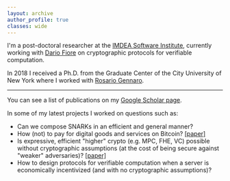 ```yaml
---
layout: archive
author_profile: true
classes: wide
---
```



I'm a post-doctoral researcher at the [IMDEA Software Institute](https://software.imdea.org/index.html), currently working with
[Dario Fiore](http://www.dariofiore.it/) on cryptographic protocols for verifiable computation.

In 2018 I received a Ph.D. from the Graduate Center of the City University of New York where I worked with [Rosario Gennaro](http://www-cs.ccny.cuny.edu/~rosario/).

***

You can see a list of publications on my [Google Scholar page](https://scholar.google.com/citations?user=8xba6isAAAAJ&hl=en&oi=ao).

In some of my latest projects I worked on questions such as:
- Can we compose SNARKs in an efficient and general manner? 
- How (not) to pay for digital goods and services on Bitcoin? [[paper]](https://eprint.iacr.org/2017/566)
- Is expressive, efficient "higher" crypto (e.g. MPC, FHE, VC) possible without cryptographic assumptions (at the cost of being secure against "weaker" adversaries)? [[paper]](https://eprint.iacr.org/2018/297)
- How to design protocols  for verifiable computation when a server is economically incentivized (and with no cryptographic assumptions)? 

